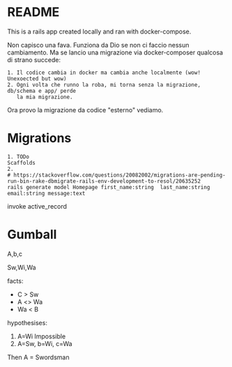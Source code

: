 # README

This is a rails app created locally and ran with docker-compose.

Non capisco una fava. Funziona da Dio se non ci faccio nessun cambiamento.
Ma se lancio una migrazione via docker-composer qualcosa di strano succede:

    1. Il codice cambia in docker ma cambia anche localmente (wow! Unexoected but wow)
    2. Ogni volta che runno la roba, mi torna senza la migrazione, db/schema e app/ perde
       la mia migrazione.

Ora provo la migrazione da codice "esterno" vediamo. 

# Migrations

	1. TODo
	Scaffolds
    2.
    # https://stackoverflow.com/questions/20082002/migrations-are-pending-run-bin-rake-dbmigrate-rails-env-development-to-resol/20635252
    rails generate model Homepage first_name:string  last_name:string email:string message:text
  invoke  active_record


  # Gumball

  A,b,c

  Sw,Wi,Wa

facts:

- C > Sw
- A <> Wa
- Wa < B

hypothesises:

1. A=Wi Impossible
2. A=Sw, b=Wi, c=Wa

Then A = Swordsman
